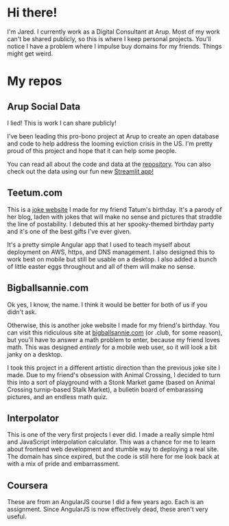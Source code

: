 # Hi there!
I'm Jared. I currently work as a Digital Consultant at Arup. Most of my work can't be shared publicly, so this is where I keep personal projects. You'll notice I have a problem where I impulse buy domains for my friends. Things might get weird. 


# My repos
## Arup Social Data
I lied! This is work I can share publicly!

I've been leading this pro-bono project at Arup to create an open database and code to help address the looming eviction crisis in the US. I'm pretty proud of this project and hope that it can help some people. 

You can read all about the code and data at the [repository](https://github.com/arup-group/social-data). You can also check out the data using our fun new [Streamlit app!](https://share.streamlit.io/arup-group/social-data/run.py)

## Teetum.com
This is a [joke website](https://teetum.com/blog) I made for my friend Tatum's birthday. It's a parody of her blog, laden with jokes that will make no sense and pictures that straddle the line of postability. I debuted this at her spooky-themed birthday party and it's one of the best gifts I've ever given.

 It's a pretty simple Angular app that I used to teach myself about deployment on AWS, https, and DNS management. I also designed this to work best on mobile but still be usable on a desktop. I also added a bunch of little easter eggs throughout and all of them will make no sense. 

## Bigballsannie.com
Ok yes, I know, the name. I think it would be better for both of us if you didn't ask. 

Otherwise, this is another joke website I made for my friend's birthday. You can visit this ridiculous site at [bigballsannie.com](https://bigballsannie.com/) (or .club, for some reason), but you'll have to answer a math problem to enter, because my friend loves math. This was designed _entirely_ for a mobile web user, so it will look a bit janky on a desktop. 

I took this project in a different artistic direction than the previous joke site I made. Due to my friend's obsession with Animal Crossing, I decided to turn this into a sort of playground with a Stonk Market game (based on Animal Crossing turnip-based Stalk Market), a bulletin board of embarassing pictures, and an endless math quiz.

## Interpolator
This is one of the very first projects I ever did. I made a really simple html and JavaScript interpolation calculator. This was a chance for me to learn about frontend web development and stumble way to deploying a real site. The domain has since expired, but the code is still here for me look back at with a mix of pride and embarrassment. 

## Coursera
These are from an AngularJS course I did a few years ago. Each is an assignment. Since AngularJS is now effectively dead, these aren't very useful.
